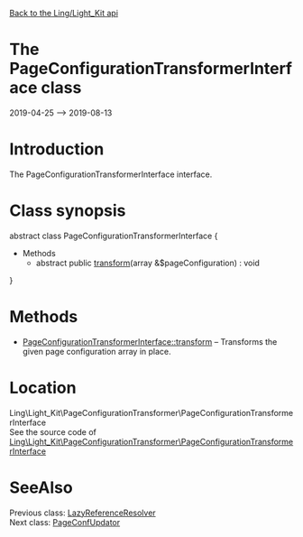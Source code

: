 [Back to the Ling/Light_Kit api](https://github.com/lingtalfi/Light_Kit/blob/master/doc/api/Ling/Light_Kit.md)



The PageConfigurationTransformerInterface class
================
2019-04-25 --> 2019-08-13






Introduction
============

The PageConfigurationTransformerInterface interface.



Class synopsis
==============


abstract class <span class="pl-k">PageConfigurationTransformerInterface</span>  {

- Methods
    - abstract public [transform](https://github.com/lingtalfi/Light_Kit/blob/master/doc/api/Ling/Light_Kit/PageConfigurationTransformer/PageConfigurationTransformerInterface/transform.md)(array &$pageConfiguration) : void

}






Methods
==============

- [PageConfigurationTransformerInterface::transform](https://github.com/lingtalfi/Light_Kit/blob/master/doc/api/Ling/Light_Kit/PageConfigurationTransformer/PageConfigurationTransformerInterface/transform.md) &ndash; Transforms the given page configuration array in place.





Location
=============
Ling\Light_Kit\PageConfigurationTransformer\PageConfigurationTransformerInterface<br>
See the source code of [Ling\Light_Kit\PageConfigurationTransformer\PageConfigurationTransformerInterface](https://github.com/lingtalfi/Light_Kit/blob/master/PageConfigurationTransformer/PageConfigurationTransformerInterface.php)



SeeAlso
==============
Previous class: [LazyReferenceResolver](https://github.com/lingtalfi/Light_Kit/blob/master/doc/api/Ling/Light_Kit/PageConfigurationTransformer/LazyReferenceResolver.md)<br>Next class: [PageConfUpdator](https://github.com/lingtalfi/Light_Kit/blob/master/doc/api/Ling/Light_Kit/PageConfigurationUpdator/PageConfUpdator.md)<br>
